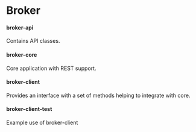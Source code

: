 # Broker

#### broker-api
Contains API classes.

#### broker-core
Core application with REST support.

#### broker-client
Provides an interface with a set of methods helping to integrate with core.

#### broker-client-test
Example use of broker-client
